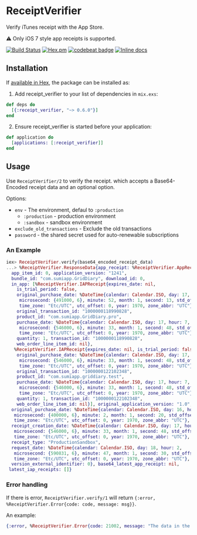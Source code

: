 # ReceiptVerifier

Verify iTunes receipt with the App Store.

⚠️ Only iOS 7 style app receipts is supported.

[![Build
Status](https://travis-ci.org/linjunpop/receipt_verifier.svg)](https://travis-ci.org/linjunpop/receipt_verifier)
[![Hex.pm](https://img.shields.io/hexpm/v/receipt_verifier.svg?maxAge=2592000)](https://hex.pm/packages/receipt_verifier)
[![codebeat badge](https://codebeat.co/badges/8fe288d1-e25c-4b24-bab0-f7d46f915145)](https://codebeat.co/projects/github-com-linjunpop-receipt_verifier-master)
[![Inline docs](http://inch-ci.org/github/linjunpop/receipt_verifier.svg?branch=master)](http://inch-ci.org/github/linjunpop/receipt_verifier)

## Installation

If [available in Hex](https://hex.pm/docs/publish), the package can be installed as:

  1. Add receipt_verifier to your list of dependencies in `mix.exs`:

  ```elixir
  def deps do
    [{:receipt_verifier, "~> 0.6.0"}]
  end
  ```

  2. Ensure receipt_verifier is started before your application:

  ```elixir
  def application do
    [applications: [:receipt_verifier]]
  end
  ```

## Usage

Use `ReceiptVerifier/2` to verify the receipt. which accepts a Base64-Encoded
receipt data and an optional option.

Options:
  - `env` - The environment, defaul to `:production`
    - `:production` - production environment
    - `:sandbox` - sandbox environment
  - `exclude_old_transactions` - Exclude the old transactions
  - `password` - the shared secret used for auto-renewable subscriptions

### An Example

```elixir
iex> ReceiptVerifier.verify(base64_encoded_receipt_data)
...> %ReceiptVerifier.ResponseData{app_receipt: %ReceiptVerifier.AppReceipt{adam_id: 0,
  app_item_id: 0, application_version: "1241",
  bundle_id: "com.sumiapp.GridDiary", download_id: 0,
  in_app: [%ReceiptVerifier.IAPReceipt{expires_date: nil,
    is_trial_period: false,
    original_purchase_date: %DateTime{calendar: Calendar.ISO, day: 17, hour: 6,
     microsecond: {491000, 6}, minute: 52, month: 1, second: 13, std_offset: 0,
     time_zone: "Etc/UTC", utc_offset: 0, year: 1970, zone_abbr: "UTC"},
    original_transaction_id: "1000000118990828",
    product_id: "com.sumiapp.GridDiary.pro",
    purchase_date: %DateTime{calendar: Calendar.ISO, day: 17, hour: 7,
     microsecond: {546000, 6}, minute: 33, month: 1, second: 48, std_offset: 0,
     time_zone: "Etc/UTC", utc_offset: 0, year: 1970, zone_abbr: "UTC"},
    quantity: 1, transaction_id: "1000000118990828",
    web_order_line_item_id: nil},
   %ReceiptVerifier.IAPReceipt{expires_date: nil, is_trial_period: false,
    original_purchase_date: %DateTime{calendar: Calendar.ISO, day: 17, hour: 7,
     microsecond: {546000, 6}, minute: 33, month: 1, second: 48, std_offset: 0,
     time_zone: "Etc/UTC", utc_offset: 0, year: 1970, zone_abbr: "UTC"},
    original_transaction_id: "1000000122102348",
    product_id: "com.sumiapp.griddiary.test",
    purchase_date: %DateTime{calendar: Calendar.ISO, day: 17, hour: 7,
     microsecond: {546000, 6}, minute: 33, month: 1, second: 48, std_offset: 0,
     time_zone: "Etc/UTC", utc_offset: 0, year: 1970, zone_abbr: "UTC"},
    quantity: 1, transaction_id: "1000000122102348",
    web_order_line_item_id: nil}], original_application_version: "1.0",
  original_purchase_date: %DateTime{calendar: Calendar.ISO, day: 16, hour: 22,
   microsecond: {400000, 6}, minute: 2, month: 1, second: 20, std_offset: 0,
   time_zone: "Etc/UTC", utc_offset: 0, year: 1970, zone_abbr: "UTC"},
  receipt_creation_date: %DateTime{calendar: Calendar.ISO, day: 17, hour: 7,
   microsecond: {546000, 6}, minute: 33, month: 1, second: 48, std_offset: 0,
   time_zone: "Etc/UTC", utc_offset: 0, year: 1970, zone_abbr: "UTC"},
  receipt_type: "ProductionSandbox",
  request_date: %DateTime{calendar: Calendar.ISO, day: 18, hour: 2,
   microsecond: {590831, 6}, minute: 47, month: 1, second: 30, std_offset: 0,
   time_zone: "Etc/UTC", utc_offset: 0, year: 1970, zone_abbr: "UTC"},
  version_external_identifier: 0}, base64_latest_app_receipt: nil,
 latest_iap_receipts: []}
```

### Error handling

If there is error, `ReceiptVerifier.verify/1` 
will return `{:error, %ReceiptVerifier.Error{code: code, message: msg}}`.

An example:

```elixir
{:error, %ReceiptVerifier.Error{code: 21002, message: "The data in the receipt-data property was malformed or missing."}}
```

